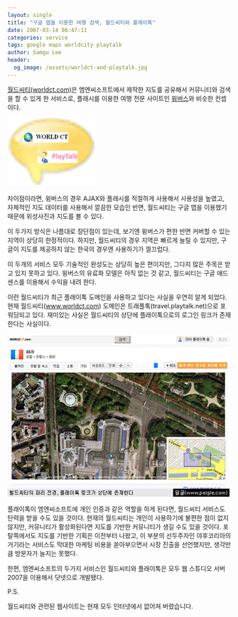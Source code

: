 ```yaml
---
layout: single
title: "구글 맵을 이용한 여행 검색, 월드씨티와 플래이톡"
date: 2007-03-14 06:47:11
categories: service
tags: google maps worldcity playtalk
author: Samgu Lee
header:
  og_image: /assets/worldct-and-playtalk.jpg
---
```


[월드씨티(worldct.com)](http://inuit.co.kr/1069)은 엠엔씨소프트에서 제작한 지도를 공유해서 커뮤니티와 검색을 할 수 있게 한 서비스로, 플래시를 이용한 여행 전문 사이트인 [윙버스](http://www.wingbus.com/)와 비슷한 컨셉이다.

![월드씨티와 플래이톡](/assets/worldct-and-playtalk.jpg)

차이점이라면, 윙버스의 경우 AJAX와 플래시를 적절하게 사용해서 사용성을 높였고, 자체적인 지도 데이터를 사용해서 깔끔한 모습인 반면, 월드씨티는 구글 맵을 이용했기 때문에 위성사진과 지도를 볼 수 있다.

이 두가지 방식은 나름대로 장단점이 있는데, 보기엔 윙버스가 편한 반면 커버할 수 있는 지역이 상당히 한정적이다. 하지만, 월드씨티의 경우 지역은 빠르게 늘릴 수 있지만, 구글이 지도를 제공하지 않는 한국의 경우엔 사용하기가 껄끄럽다.

이 두개의 서비스 모두 기술적인 완성도는 상당히 높은 편이지만, 그다지 많은 주목은 받고 있지 못하고 있다. 윙버스의 유료화 모델은 아직 없는 것 같고, 월드씨티는 구글 애드센스를 이용해서 수익을 내려 한다.

이런 월드씨티가 최근 플래이톡 도메인을 사용하고 있다는 사실을 우연히 알게 되었다. 현재 월드씨티(www.worldct.com) 도메인은 트래플톡(travel.playtalk.net)으로 포워딩되고 있다. 재미있는 사실은 월드씨티의 상단에 플래이톡으로의 로그인 링크가 존재한다는 사실이다.

![월드씨티 상단의 플래이톡 링크](/assets/paris-in-worldct.jpg)

플래이톡이 엠엔씨소프트에 개인 인증과 같은 역할을 하게 된다면, 월드씨티 서비스도 탄력을 받을 수도 있을 것이다. 현재의 월드씨티는 개인이 사용하기에 불편한 점이 없지 않지만, 커뮤니티가 활성화된다면 지도를 기반한 커뮤니티가 생길 수도 있을 것이다. 포탈쪽에서도 지도를 기반한 기획은 이전부터 나왔고, 이 부분의 선두주자인 야후코리아의 거기라는 서비스도 막대한 마케팅 비용을 쏟아부으면서 시장 진출을 선언했지만, 생각만큼 방문자가 늘지는 못했다.

한편, 엠엔씨소프트의 두가지 서비스인 월드씨티와 플래이톡은 모두 웹 스튜디오 서버 2007을 이용해서 닷넷으로 개발됐다.

P.S.

월드씨티와 관련된 웹사이트는 현재 모두 인터넷에서 없어져 버렸습니다.
